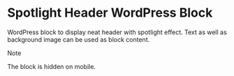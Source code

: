 # Spotlight Header WordPress Block

WordPress block to display neat header with spotlight effect.
Text as well as background image can be used as block content.

> [!NOTE]
> The block is hidden on mobile.
